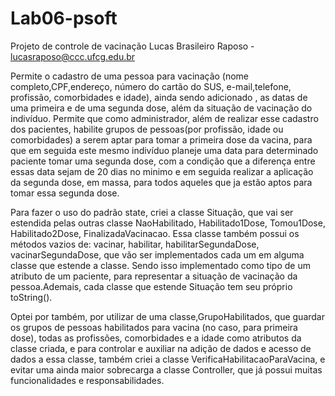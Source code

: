 # Lab06-psoft
Projeto de controle de vacinação
Lucas Brasileiro Raposo - lucasraposo@ccc.ufcg.edu.br

Permite o cadastro de uma pessoa para vacinação (nome completo,CPF,endereço, número do cartão do SUS, e-mail,telefone, profissão, comorbidades e idade), ainda sendo 
adicionado , as datas de uma primeira e de uma segunda dose, além da situação de vacinação do indivíduo. Permite que como administrador, além de realizar esse cadastro
dos pacientes, habilite grupos de pessoas(por profissão, idade ou comorbidades) a serem aptar para tomar a primeira dose da vacina, para que em seguida este mesmo indivíduo
planeje uma data para determinado paciente tomar uma segunda dose, com a condição que a diferença entre essas data sejam de 20 dias no minimo e em seguida realizar a aplicação
da segunda dose, em massa, para todos aqueles que ja estão aptos para tomar essa segunda dose.

Para fazer o uso do padrão state, criei a classe Situação, que vai ser estendida pelas outras classe NaoHabilitado, Habilitado1Dose, Tomou1Dose, Habilitado2Dose, FinalizadaVacinacao.
Essa classe também possui os métodos vazios de: vacinar, habilitar, habilitarSegundaDose, vacinarSegundaDose, que vão ser implementados cada um em alguma classe que estende a classe.
Sendo isso implementado como tipo de um atributo de um paciente, para representar a situação de vacinação da pessoa.Ademais, cada classe que estende Situação tem seu próprio toString().

Optei por também, por utilizar de uma classe,GrupoHabilitados, que guardar os grupos de pessoas habilitados para vacina (no caso, para primeira dose), todas as profissões, comorbidades e 
a idade como atributos da classe criada, e para controlar e auxiliar na adição de dados e acesso de dados a essa classe, também criei a classe VerificaHabilitacaoParaVacina, e evitar uma
ainda maior sobrecarga a classe Controller, que já possui muitas funcionalidades e responsabilidades.
